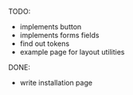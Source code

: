 TODO:

- implements button
- implements forms fields
- find out tokens
- example page for layout utilities

DONE:

- write installation page
